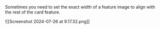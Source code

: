 
Sometimes you need to set the exact width of a feature image to align with the rest of the card feature.

![[Screenshot 2024-07-26 at 9.17.32.png]]